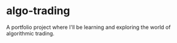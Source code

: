 # algo-trading
A portfolio project where I'll be learning and exploring the world of algorithmic trading. 
